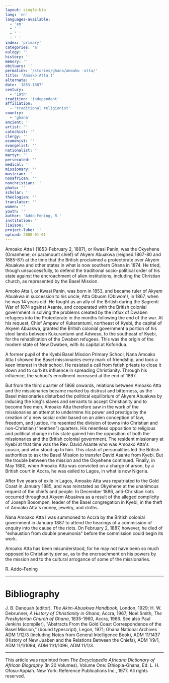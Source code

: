 ```yaml
---
layout: single-bio
lang: 'en'
languages-available:
  - 'en'
  - ' '
  - ' '
  - ' '
index: 'primary'
categories: 'a'
eulogy: ''
history: ''
memory: ''
obituary: ''
permalink: '/stories/ghana/amoako -atta/'
title: 'Amoako Atta I'
alternate: ''
date: '1853-1887'
century:
  - '19th'
tradition: 'independent'
affiliation:
  - 'traditional religionist'
country:
  - 'ghana'
ancient: ''
artist: ''
catechist: ''
clergy: ''
ecumenist: ''
evangelist: ''
nationalist: ''
martyr: ''
persecuted: ''
medical: ''
missionary: ''
musician: ''
nonafrican: ''
nonchristian: ''
photo: ''
scholar: ''
theologian: ''
translator: ''
women: ''
youth: ''
author: 'Addo-Fening, R.'
institution: ''
liaison: ''
project-luke: ''
upload: 2000-01-01
---
```



Amoako Atta I (1853-February 2, 1887), or Kwasi Panin, was the Okyehene (Omanhene, or paramount chief) of Akyem Abuakwa (reigned 1867-80 and 1885-87) at the time that the British proclaimed a protectorate over Akyem Abuakwa and other states in what is now southern Ghana in 1874. He tried, though unsuccessfully, to defend the traditional socio-political order of his state against the encroachment of alien institutions, including the Christian church, as represented by the Basel Mission.

Amoko Atta I, or Kwasi Panin, was born in 1853, and became ruler of Akyem Abuakwa in succession to his uncle, Atta Obuom (Obiwom), in 1867, when he was 14 years old. He fought as an ally of the British during the Sagrenti War of 1874 against Asante, and cooperated with the British colonial government in solving the problems created by the influx of Dwaben refugees into the Protectorate in the months following the end of the war. At his request, Chief Ampaw of Kukarantumi, northeast of Kyebi, the capital of Akyem Abuakwa, granted the British colonial government a portion of his stool lands between Kukurantumi and Adweso, to the southeast of Kyebi, for the rehabilitation of the Dwaben refugees. This was the origin of the modern state of New Dwaben, with its capital at Koforidua.

A former pupil of the Kyebi Basel Mission Primary School, Nana Amoako Atta I showed the Basel missionaries every mark of friendship, and took a keen interest in their school. He resisted a call from fetish priests to close it down and to curb its influence in spreading Christianity. Through his influence, the school's enrollment increased at the end of 1867.

But from the third quarter of 1868 onwards, relations between Amoako Atta and the missionaries became marked by distrust and bitterness, as the Basel missionaries disturbed the political equilibrium of Akyem Abuakwa by inducing the king's slaves and servants to accept Christianity and to become free men. Amoako Atta therefore saw in the work of the missionaries an attempt to undermine his power and prestige by the creation of a new social order based on an alien conception of law, freedom, and justice. He resented the division of towns into Christian and non-Christian ("heathen") quarters. His relentless opposition to religious and political change in his state gained him the opposition of both the missionaries and the British colonial government. The resident missionary at Kyebi at that time was the Rev. David Asante who was Amoako Atta's cousin, and who stood up to him. This clash of personalities led the British authorities to ask the Basel Mission to transfer David Asante from Kyebi. But the trouble between the mission and the Okyehene continued. Finally, in May 1880, when Amoako Atta was convicted on a charge of arson, by a British court in Accra, he was exiled to Lagos, in what is now Nigeria.

After five years of exile in Lagos, Amoako Atta was repatriated to the Gold Coast in January 1885, and was reinstated as Okyehene at the unanimous request of the chiefs and people. In December 1886, anti-Christian riots occurred throughout Akyem Abuakwa as a result of the alleged complicity of Joseph Bosompen, leader of the Basel congregation in Kyebi, in the theft of Amoako Atta's money, jewelry, and cloths.

Nana Amoako Atta I was summoned to Accra by the British colonial government in January 1887 to attend the hearings of a commission of enquiry into the cause of the riots. On February 2, 1887, however, he died of "exhaustion from double pneumonia" before the commission could begin its work.

Amoako Atta has been misunderstood, for he may not have been so much opposed to Christianity *per se*, as to the encroachment on his powers by the mission and to the cultural arrogance of some of the missionaries.

R. Addo-Fening

---

# Bibliography

J. B. Danquah (editor), *The Akim-Abuakwa Handbook*, London, 1929; H. W. Debrunner, *A History of Christianity in Ghana*, Accra, 1967; Noel Smith, *The Presbyterian Church of Ghana*, 1835-1960, Accra, 1966. See also Paul Jenkins (compiler), "Abstracts From the Gold Coast Correspondence of the Basel Mission," (bound typescript), Legon, 1971; Ghana National Archives ADM 1/12/3 (including Notes from General Intelligence Book), ADM 11/1437 (History of New Juaben and the Relations Between the Chiefs), ADM 1/9/1, ADM 11/1/1094, ADM 11/1/1096, ADM 11/1/3.

---

This article was reprinted from *The Encyclopedia Africana Dictionary of African Biography* (In 20 Volumes). Volume One: Ethiopia-Ghana, Ed. L. H. Ofosu-Appiah. New York: Reference Publications Inc., 1977. All rights reserved.